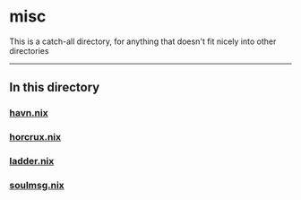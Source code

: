 # misc

This is a catch-all directory, for anything that doesn't fit nicely into other directories

---

## In this directory

### [havn.nix](./havn.nix)

### [horcrux.nix](./horcrux.nix)

### [ladder.nix](./ladder.nix)

### [soulmsg.nix](./soulmsg.nix)
